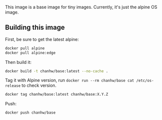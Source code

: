 
This image is a base image for tiny images. Currently, it's just the alpine OS image.

## Building this image

First, be sure to get the latest alpine:

```sh
docker pull alpine
docker pull alpine:edge
```

Then build it:

```sh
docker build -t chanhw/base:latest --no-cache .
```

Tag it with Alpine version, run `docker run --rm chanhw/base cat /etc/os-release` to check version.

```sh
docker tag chanhw/base:latest chanhw/base:X.Y.Z
```

Push:

```sh
docker push chanhw/base
```
